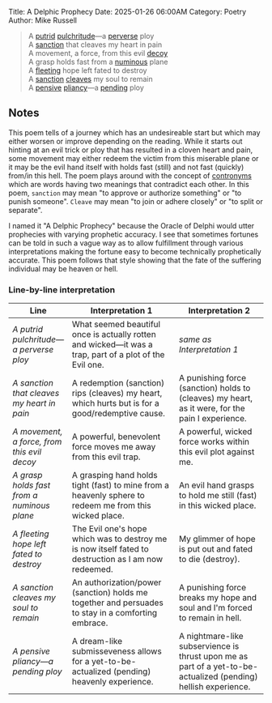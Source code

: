 Title: A Delphic Prophecy
Date: 2025-01-26 06:00AM
Category: Poetry
Author: Mike Russell

> A [putrid](https://www.merriam-webster.com/dictionary/putrid) [pulchritude](https://www.merriam-webster.com/dictionary/pulchritude)—a [perverse](https://www.merriam-webster.com/dictionary/perverse) ploy<br>
A [sanction](https://www.merriam-webster.com/dictionary/sanction) that cleaves my heart in pain<br>
A movement, a force, from this evil [decoy](https://www.merriam-webster.com/dictionary/[decoy)<br>
A grasp holds fast from a [numinous](https://www.merriam-webster.com/dictionary/numinous) plane<br>
A [fleeting](https://www.merriam-webster.com/dictionary/fleeting) hope left fated to destroy<br>
A [sanction](https://www.merriam-webster.com/dictionary/sanction) [cleaves](https://www.merriam-webster.com/dictionary/cleaves) my soul to remain<br>
A [pensive](https://www.merriam-webster.com/dictionary/pensive) [pliancy](https://www.merriam-webster.com/dictionary/pliancy)—a [pending](https://www.merriam-webster.com/dictionary/pending) ploy<br>

## Notes

This poem tells of a journey which has an undesireable start but which may either worsen or improve depending on the reading. While it starts out hinting at an evil trick or ploy that has resulted in a cloven heart and pain, some movement may either redeem the victim from this miserable plane or it may be the evil hand itself with holds fast (still) and not fast (quickly) from/in this hell. The poem plays around with the concept of [contronyms](https://www.merriam-webster.com/dictionary/contranym) which are words having two meanings that contradict each other. In this poem, `sanction` may mean "to approve or authorize something" or "to punish someone". `Cleave` may mean "to join or adhere closely" or "to split or separate".

I named it "A Delphic Prophecy" because the Oracle of Delphi would utter prophecies with varying prophetic accuracy. I see that sometimes fortunes can be told in such a vague way as to allow fulfillment through various interpretations making the fortune easy to become technically prophetically accurate. This poem follows that style showing that the fate of the suffering individual may be heaven or hell.

### Line-by-line interpretation

| Line | Interpretation 1 | Interpretation 2 |
| ---- | ---------------- | ---------------- |
| *A putrid pulchritude—a perverse ploy* | What seemed beautiful once is actually rotten and wicked—it was a trap, part of a plot of the Evil one. | *same as Interpretation 1* |
| *A sanction that cleaves my heart in pain* | A redemption (sanction) rips (cleaves) my heart, which hurts but is for a good/redemptive cause. | A punishing force (sanction) holds to (cleaves) my heart, as it were, for the pain I experience. |
| *A movement, a force, from this evil decoy* | A powerful, benevolent force moves me away from this evil trap. | A powerful, wicked force works within this evil plot against me. |
| *A grasp holds fast from a numinous plane* | A grasping hand holds tight (fast) to mine from a heavenly sphere to redeem me from this wicked place. | An evil hand grasps to hold me still (fast) in this wicked place. |
| *A fleeting hope left fated to destroy* | The Evil one's hope which was to destroy me is now itself fated to destruction as I am now redeemed. | My glimmer of hope is put out and fated to die (destroy). |
| *A sanction cleaves my soul to remain* | An authorization/power (sanction) holds me together and persuades to stay in a comforting embrace. | A punishing force breaks my hope and soul and I'm forced to remain in hell. |
| *A pensive pliancy—a pending ploy* | A dream-like submisseveness allows for a yet-to-be-actualized (pending) heavenly experience. | A nightmare-like subservience is thrust upon me as part of a yet-to-be-actualized (pending) hellish experience. |
